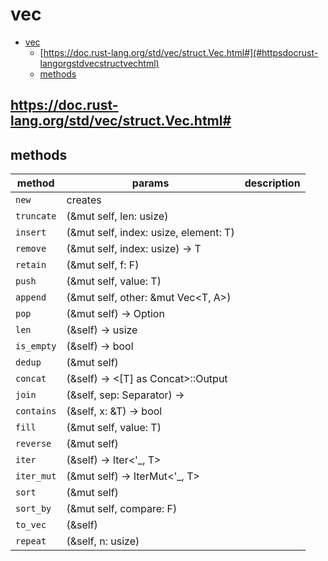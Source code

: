 # vec

- [vec](#vec)
  - [https://doc.rust-lang.org/std/vec/struct.Vec.html#](#httpsdocrust-langorgstdvecstructvechtml)
  - [methods](#methods)

## https://doc.rust-lang.org/std/vec/struct.Vec.html#

## methods

| method     | params                                   | description |
| ---------- | ---------------------------------------- | ----------- |
| `new`      | creates                                  |             |
| `truncate` | (&mut self, len: usize)                  |             |
| `insert`   | (&mut self, index: usize, element: T)    |             |
| `remove`   | (&mut self, index: usize) -> T           |             |
| `retain`   | (&mut self, f: F)                        |             |
| `push`     | (&mut self, value: T)                    |             |
| `append`   | (&mut self, other: &mut Vec<T, A>)       |             |
| `pop`      | (&mut self) -> Option<T>                 |             |
| `len`      | (&self) -> usize                         |             |
| `is_empty` | (&self) -> bool                          |             |
| `dedup`    | (&mut self)                              |             |
| `concat`   | (&self) -> <[T] as Concat<Item>>::Output |             |
| `join`     | (&self, sep: Separator) ->               |             |
| `contains` | (&self, x: &T) -> bool                   |             |
| `fill`     | (&mut self, value: T)                    |             |
| `reverse`  | (&mut self)                              |             |
| `iter`     | (&self) -> Iter<'\_, T>                  |             |
| `iter_mut` | (&mut self) -> IterMut<'\_, T>           |             |
| `sort`     | (&mut self)                              |             |
| `sort_by`  | (&mut self, compare: F)                  |             |
| `to_vec`   | (&self)                                  |             |
| `repeat`   | (&self, n: usize)                        |             |
